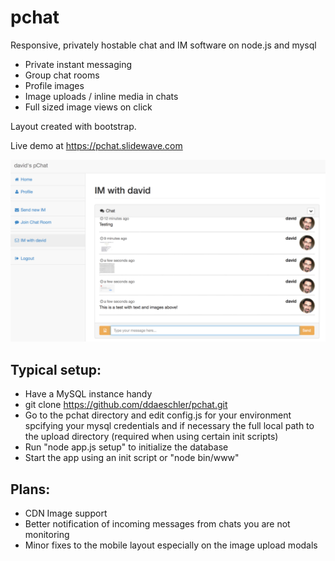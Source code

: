 # pchat
Responsive, privately hostable chat and IM software on node.js and mysql

* Private instant messaging 
* Group chat rooms
* Profile images
* Image uploads / inline media in chats
* Full sized image views on click

Layout created with bootstrap.

Live demo at https://pchat.slidewave.com

![Screenshot](/screenshot.png?raw=true)

## Typical setup:

* Have a MySQL instance handy
* git clone https://github.com/ddaeschler/pchat.git
* Go to the pchat directory and edit config.js for your environment spcifying your mysql credentials
and if necessary the full local path to the upload directory (required when using certain init scripts)
* Run "node app.js setup" to initialize the database
* Start the app using an init script or "node bin/www"

## Plans:

* CDN Image support
* Better notification of incoming messages from chats you are not monitoring
* Minor fixes to the mobile layout especially on the image upload modals

